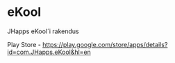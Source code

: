 eKool
=====

JHapps eKool´i rakendus 

Play Store - https://play.google.com/store/apps/details?id=com.JHapps.eKool&hl=en
